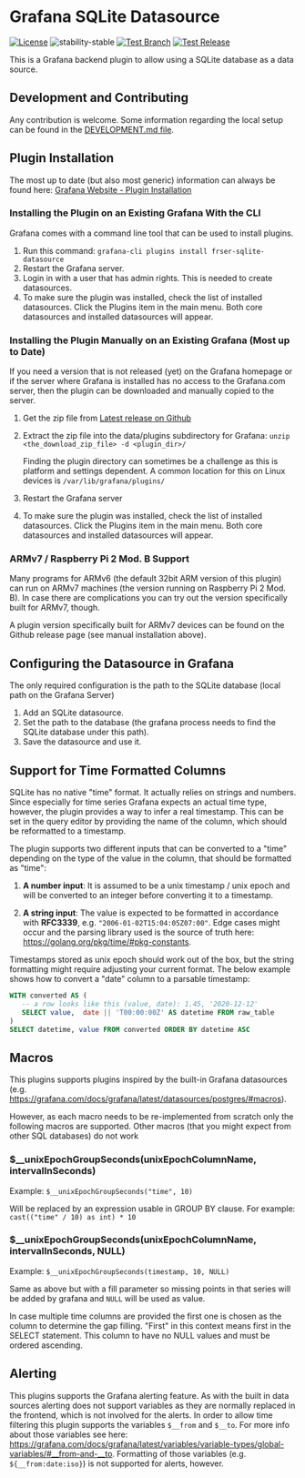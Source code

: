 # Grafana SQLite Datasource

[![License](https://img.shields.io/badge/License-Apache%202.0-blue.svg)](https://opensource.org/licenses/Apache-2.0)
![stability-stable](https://img.shields.io/badge/stability-stable-green.svg)
[![Test Branch](https://github.com/fr-ser/grafana-sqlite-datasource/workflows/Test%20Branch/badge.svg)](https://github.com/fr-ser/grafana-sqlite-datasource/actions)
[![Test Release](https://github.com/fr-ser/grafana-sqlite-datasource/workflows/Test%20Release/badge.svg)](https://github.com/fr-ser/grafana-sqlite-datasource/actions)

This is a Grafana backend plugin to allow using a SQLite database as a data source.

## Development and Contributing

Any contribution is welcome. Some information regarding the local setup can be found in the
[DEVELOPMENT.md file](https://github.com/fr-ser/grafana-sqlite-datasource/blob/master/DEVELOPMENT.md).

## Plugin Installation

The most up to date (but also most generic) information can always be found here:
[Grafana Website - Plugin Installation](https://grafana.com/docs/grafana/latest/plugins/installation/#install-grafana-plugins)

### Installing the Plugin on an Existing Grafana With the CLI

Grafana comes with a command line tool that can be used to install plugins.

1. Run this command: `grafana-cli plugins install frser-sqlite-datasource`
2. Restart the Grafana server.
3. Login in with a user that has admin rights. This is needed to create datasources.
4. To make sure the plugin was installed, check the list of installed datasources. Click the
   Plugins item in the main menu. Both core datasources and installed datasources will appear.

### Installing the Plugin Manually on an Existing Grafana (Most up to Date)

If you need a version that is not released (yet) on the Grafana homepage or if the server where
Grafana is installed has no access to the Grafana.com server, then the plugin can be downloaded
and manually copied to the server.

1. Get the zip file from [Latest release on Github](https://github.com/fr-ser/grafana-sqlite-datasource/releases/latest)
2. Extract the zip file into the data/plugins subdirectory for Grafana:
   `unzip <the_download_zip_file> -d <plugin_dir>/`

   Finding the plugin directory can sometimes be a challenge as this is platform and settings
   dependent. A common location for this on Linux devices is `/var/lib/grafana/plugins/`
3. Restart the Grafana server
4. To make sure the plugin was installed, check the list of installed datasources. Click the
   Plugins item in the main menu. Both core datasources and installed datasources will appear.

### ARMv7 / Raspberry Pi 2 Mod. B Support

Many programs for ARMv6 (the default 32bit ARM version of this plugin) can run on ARMv7 machines
(the version running on Raspberry Pi 2 Mod. B).
In case there are complications you can try out the version specifically built for ARMv7, though.

A plugin version specifically built for ARMv7 devices can be found on the Github release page (see
manual installation above).

## Configuring the Datasource in Grafana

The only required configuration is the path to the SQLite database (local path on the Grafana Server)

1. Add an SQLite datasource.
2. Set the path to the database (the grafana process needs to find the SQLite database under this path).
3. Save the datasource and use it.

## Support for Time Formatted Columns

SQLite has no native "time" format. It actually relies on strings and numbers. Since especially
for time series Grafana expects an actual time type, however, the plugin provides a way to infer
a real timestamp. This can be set in the query editor by providing the name of the column, which
should be reformatted to a timestamp.

The plugin supports two different inputs that can be converted to a "time" depending on the type
of the value in the column, that should be formatted as "time":

1. **A number input**: It is assumed to be a unix timestamp / unix epoch and will be converted to
   an integer before converting it to a timestamp.

2. **A string input**: The value is expected to be formatted in accordance with **RFC3339**,
   e.g. `"2006-01-02T15:04:05Z07:00"`. Edge cases might occur and the parsing library used is the
   source of truth here: <https://golang.org/pkg/time/#pkg-constants>.

Timestamps stored as unix epoch should work out of the box, but the string formatting might require
adjusting your current format. The below example shows how to convert a "date" column to a parsable
timestamp:

```SQL
WITH converted AS (
   -- a row looks like this (value, date): 1.45, '2020-12-12'
   SELECT value,  date || 'T00:00:00Z' AS datetime FROM raw_table
)
SELECT datetime, value FROM converted ORDER BY datetime ASC
```

## Macros

This plugins supports plugins inspired by the built-in Grafana datasources (e.g.
<https://grafana.com/docs/grafana/latest/datasources/postgres/#macros>).

However, as each macro needs to be re-implemented from scratch only the following macros are
supported. Other macros (that you might expect from other SQL databases) do not work

### $__unixEpochGroupSeconds(unixEpochColumnName, intervalInSeconds)

Example: `$__unixEpochGroupSeconds("time", 10)`

Will be replaced by an expression usable in GROUP BY clause. For example:
`cast(("time" / 10) as int) * 10`

### $__unixEpochGroupSeconds(unixEpochColumnName, intervalInSeconds, NULL)

Example: `$__unixEpochGroupSeconds(timestamp, 10, NULL)`

Same as above but with a fill parameter so missing points in that series will be added by grafana
and `NULL` will be used as value.

In case multiple time columns are provided the first one is chosen as the column to determine the
gap filling. "First" in this context means first in the SELECT statement. This column to have no
NULL values and must be ordered ascending.

## Alerting

This plugins supports the Grafana alerting feature. As with the built in data sources alerting
does not support variables as they are normally replaced in the frontend, which is not involved
for the alerts. In order to allow time filtering this plugin supports the variables `$__from` and
`$__to`. For more info about those variables see here:
<https://grafana.com/docs/grafana/latest/variables/variable-types/global-variables/#__from-and-__to>.
Formatting of those variables (e.g. `${__from:date:iso}`) is not supported for alerts, however.
